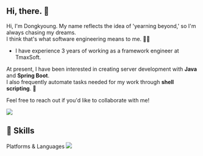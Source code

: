 ## Hi, there. 👋

Hi, I'm Dongkyoung. 
My name reflects the idea of 'yearning beyond,' so I'm always chasing my dreams.  
I think that's what software engineering means to me. 💖✨

- I have experience 3 years of working as a framework engineer at TmaxSoft. 

At present, I have been interested in creating server development with **Java** and **Spring Boot**.  
I also frequently automate tasks needed for my work through **shell scripting**. 🚀

Feel free to reach out if you'd like to collaborate with me!

<a href="https://admireme.tistory.com/"><img src="https://img.shields.io/badge/♥️%20Tech%20Blog-FF4088?style=flat&labelColor=FF4088&logoColor=white"/></a>


## 💪 Skills
Platforms & Languages
<img src="https://img.shields.io/badge/JAVA-007396?
          style=flat&logo=Java&logoColor=white"/>
          
<!--
**dongkyoung0303/dongkyoung0303** is a ✨ _special_ ✨ repository because its `README.md` (this file) appears on your GitHub profile.

Here are some ideas to get you started:

- 🔭 I’m currently working on ...
- 🌱 I’m currently learning ...
- 👯 I’m looking to collaborate on ...
- 🤔 I’m looking for help with ...
- 💬 Ask me about ...
- 📫 How to reach me: ...
- 😄 Pronouns: ...
- ⚡ Fun fact: ...
-->
